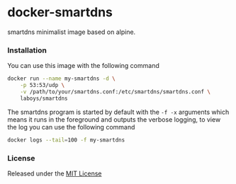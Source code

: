 # docker-smartdns

smartdns minimalist image based on alpine.


### Installation

You can use this image with the following command
```bash
docker run --name my-smartdns -d \
    -p 53:53/udp \
    -v /path/to/your/smartdns.conf:/etc/smartdns/smartdns.conf \
    laboys/smartdns
```

The smartdns program is started by default with the `-f -x` arguments which means it runs in the foreground and outputs the verbose logging, to view the log you can use the following command
```bash
docker logs --tail=100 -f my-smartdns
```


### License

Released under the [MIT License](LICENSE)

